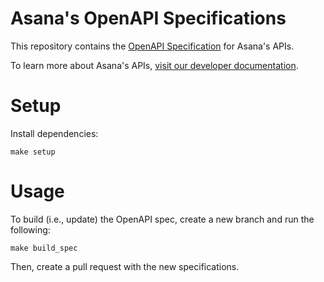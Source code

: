 # Asana's OpenAPI Specifications

This repository contains the [OpenAPI Specification](https://swagger.io/specification/) for Asana's APIs.

To learn more about Asana's APIs, [visit our developer documentation](https://developers.asana.com/docs).

# Setup

Install dependencies:

```
make setup
```

# Usage

To build (i.e., update) the OpenAPI spec, create a new branch and run the following:

```
make build_spec
```

Then, create a pull request with the new specifications.

